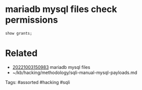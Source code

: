 # mariadb mysql files check permissions
`show grants;`

# Related
- [20221003150983](/zet/20221003150983/README.md) mariadb mysql files
- ~/kb/hacking/methodology/sqli-manual-mysql-payloads.md

Tags:
    #assorted #hacking #sqli
